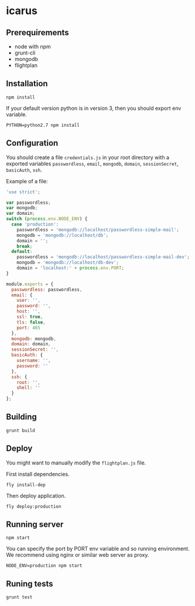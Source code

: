 icarus
======
## Prerequirements
* node with npm
* grunt-cli
* mongodb
* flightplan

## Installation
```shell
npm install
```
If your default version python is in version 3, then you should export env
variable.
```shell
PYTHON=python2.7 npm install
```

## Configuration
You should create a file `credentials.js` in your root directory with a exported
variables `passwordless`, `email`, `mongodb`, `domain`, `sessionSecret`,
`basicAuth`, `ssh`.

Example of a file:
```js
'use strict';

var passwordless;
var mongodb;
var domain;
switch (process.env.NODE_ENV) {
  case 'production':
    passwordless = 'mongodb://localhost/passwordless-simple-mail';
    mongodb = 'mongodb://localhost/db';
    domain = '';
    break;
  default:
    passwordless = 'mongodb://localhost/passwordless-simple-mail-dev';
    mongodb = 'mongodb://localhost/db-dev';
    domain = 'localhost:' + process.env.PORT;
}

module.exports = {
  passwordless: passwordless,
  email: {
    user: '',
    password: '',
    host: '',
    ssl: true,
    tls: false,
    port: 465
  },
  mongodb: mongodb,
  domain: domain,
  sessionSecret: '',
  basicAuth: {
    username: '',
    password: ''
  },
  ssh: {
    root: '',
    shell: ''
  }
};
```

## Building
```shell
grunt build
```

## Deploy
You might want to manually modify the `flightplan.js` file.

First install dependencies.
```shell
fly install-dep
```
Then deploy application.
```shell
fly deploy:production
```

## Running server
```shell
npm start
```
You can specify the port by PORT env variable and so running environment.
We recommend using nginx or similar web server as proxy.
```shell
NODE_ENV=production npm start
```

## Runing tests
```shell
grunt test
```
